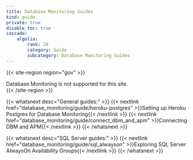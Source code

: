 ```yaml
---
title: Database Monitoring Guides
kind: guide
private: true
disable_toc: true
cascade:
    algolia:
        rank: 20
        category: Guide
        subcategory: Database Monitoring Guides
---
```

{{< site-region region="gov" >}}
<div class="alert alert-warning">Database Monitoring is not supported for this site.</div>
{{< /site-region >}}

{{< whatsnext desc="General guides:" >}}
    {{< nextlink href="database_monitoring/guide/heroku-postgres" >}}Setting up Heroku Postgres for Database Monitoring{{< /nextlink >}}
    {{< nextlink href="database_monitoring/guide/connect_dbm_and_apm" >}}Connecting DBM and APM{{< /nextlink >}}
{{< /whatsnext >}}

{{< whatsnext desc="SQL Server guides:" >}}
    {{< nextlink href="database_monitoring/guide/sql_alwayson" >}}Exploring SQL Server AlwaysOn Availability Groups{{< /nextlink >}}
{{< /whatsnext >}}